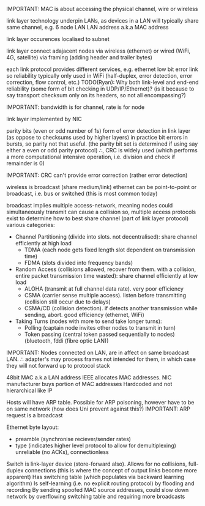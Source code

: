 <!-- SPDX-License-Identifier: zlib-acknowledgement -->

IMPORTANT: MAC is about accessing the physical channel, wire or wireless

link layer technology underpin LANs, as devices in a LAN will typically share same channel, e.g. 6 node LAN
LAN address a.k.a MAC address

link layer occurences localised to subnet

link layer connect adajacent nodes via wireless (ethernet) or wired (WiFi, 4G, satellite) via framing (adding header and trailer bytes)

each link protocol provides different services, e.g. ethernet low bit error link so reliability typically only used in WiFi
(half-duplex, error detection, error correction, flow control, etc.)
TODO(Ryan): Why both link-level and end-end reliability 
(some form of bit checking in UDP/IP/Ethernet)?
(is it because to say transport checksum only on its headers, so not all encompassing?)

IMPORTANT: bandwidth is for channel, rate is for node

link layer implemented by NIC

parity bits (even or odd number of 1s) form of error detection in link layer (as oppose to checksums used by higher layers)
in practice bit errors in bursts, so parity not that useful.
(the parity bit set is determined if using say either a even or odd parity protocol)
∴, CRC is widely used (which performs a more computational intensive operation, i.e. division and check if remainder is 0)

IMPORTANT: CRC can't provide error correction (rather error detection)

wireless is broadcast (share medium/link)
ethernet can be point-to-point or broadcast, i.e. bus or switched (this is most common today)

broadcast implies multiple access-network, meaning nodes could simultaneously transmit 
can cause a collision
so, multiple access protocols exist to determine how to best share channel 
(part of link layer protocol)
various categories:
* Channel Partitioning (divide into slots. not decentralised):
share channel efficiently at high load
  - TDMA (each node gets fixed length slot dependent on transmission time)
  - FDMA (slots divided into frequency bands)
* Random Access (collisions allowed, recover from them. with a collision, entire packet transmission time wasted): 
share channel efficiently at low load
  - ALOHA (transmit at full channel data rate). very poor efficiency
  - CSMA (carrier sense multiple access). listen before transmitting (collision still occur due to delays)
  - CSMA/CD (collision detection). if detects another transmission while sending, abort. good efficiency
  (ethernet, WiFi)
* Taking Turns (nodes with more to send take longer turns):
  - Polling (captain node invites other nodes to transmit in turn) 
  - Token passing (central token passed sequentially to nodes)
  (bluetooth, fddi (fibre optic LAN))

IMPORTANT: Nodes connected on LAN, are in affect on same broadcast LAN.
∴ adapter's may process frames not intended for them, in which case they will not forward up to protocol stack

48bit MAC a.k.a LAN address
IEEE allocates MAC addresses. NIC manufacturer buys portion of MAC addresses
Hardcoded and not hierarchical like IP

Hosts will have ARP table. Possible for ARP poisoning, however have to be on same network (how does Uni prevent against this?)
IMPORTANT: ARP request is a broadcast

Ethernet byte layout:
  * preamble (synchronise reciever/sender rates)
  * type (indicates higher level protocol to allow for demultiplexing)
unreliable (no ACKs), connectionless

Switch is link-layer device (store-forward also). 
Allows for no collisions, full-duplex connections 
(this is where the concept of output links become more apparent)
Has switching table (which populates via backward learning algorithm)
Is self-learning (i.e. no explicit routing protocol) by flooding and recording
By sending spoofed MAC source addresses, could slow down network by overflowing switching table and requiring more broadcasts
